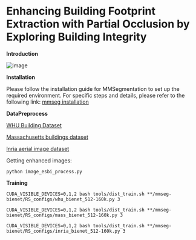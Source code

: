 # **Enhancing Building Footprint Extraction with Partial Occlusion by Exploring Building Integrity**

**Introduction**

![image](https://github.com/user-attachments/assets/3342724c-68ab-400e-ba7e-9e8e759be157)

**Installation**
 
Please follow the installation guide for MMSegmentation to set up the required environment. For specific steps and details, please refer to the following link: [mmseg installation](https://github.com/open-mmlab/mmsegmentation/blob/main/docs/en/get_started.md#installation)


**DataPreprocess**

[WHU Building Dataset](https://study.rsgis.whu.edu.cn/pages/download/building_dataset.html)

[Massachusetts buildings dataset](https://www.kaggle.com/datasets/balraj98/massachusetts-buildings-dataset)

[Inria aerial image dataset](https://project.inria.fr/aerialimagelabeling/)


Getting enhanced images:  

```python image_esbi_process.py ```

**Training**

```
CUDA_VISIBLE_DEVICES=0,1,2 bash tools/dist_train.sh **/mmseg-bienet/RS_configs/whu_bienet_512-160k.py 3
```

```
CUDA_VISIBLE_DEVICES=0,1,2 bash tools/dist_train.sh **/mmseg-bienet/RS_configs/mass_bienet_512-160k.py 3
```

```
CUDA_VISIBLE_DEVICES=0,1,2 bash tools/dist_train.sh **/mmseg-bienet/RS_configs/inria_bienet_512-160k.py 3
```

